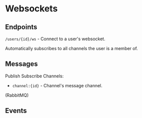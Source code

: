 # Websockets

## Endpoints

`/users/{id}/ws` - Connect to a user's websocket.

Automatically subscribes to all channels the user is a member of.

## Messages
Publish Subscribe Channels:

- `channel:{id}` - Channel's message channel.

(RabbitMQ)

## Events